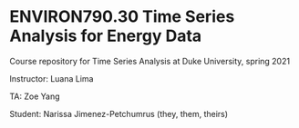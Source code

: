 # ENVIRON790.30 Time Series Analysis for Energy Data


Course repository for Time Series Analysis at Duke University, spring 2021

Instructor: Luana Lima

TA: Zoe Yang

Student: Narissa Jimenez-Petchumrus (they, them, theirs)